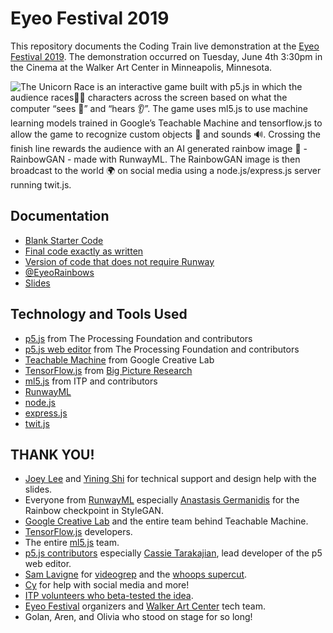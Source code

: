 # Eyeo Festival 2019

This repository documents the Coding Train live demonstration at the [Eyeo Festival 2019](http://eyeofestival.com/). The demonstration occurred on Tuesday, June 4th 3:30pm in the Cinema at the Walker Art Center in Minneapolis, Minnesota.

![The Unicorn Race is an interactive game built with p5.js in which the audience races🏃‍♀️ characters across the screen based on what the computer “sees 👀” and “hears 👂”. The game uses ml5.js to use machine learning models trained in Google’s Teachable Machine and tensorflow.js to allow the game to recognize custom objects 👜  and sounds 🔊. Crossing the finish line rewards the audience with an AI generated rainbow image 🌈 - RainbowGAN - made with RunwayML. The RainbowGAN image is then broadcast to the world 🌍 on social media using a node.js/express.js server running twit.js.](summary.png)

## Documentation
* [Blank Starter Code](https://editor.p5js.org/codingtrain/sketches/Oyp_i5B11)
* [Final code exactly as written](https://editor.p5js.org/codingtrain/sketches/XYpbFSb2I)
* [Version of code that does not require Runway](https://editor.p5js.org/codingtrain/sketches/TM6CtLHhb)
* [@EyeoRainbows](https://twitter.com/eyeorainbows)
* [Slides](https://docs.google.com/presentation/d/e/2PACX-1vQ3Urh0LZAsCHGDvunaQNs8rgGGi754sZkJYDVkMppEWzlXJyd5uEPY9eXoEt0WWOxN94CnkzJhzviL/pub?start=false&loop=true&delayms=3000)

## Technology and Tools Used 
* [p5.js](https://p5js.org) from The Processing Foundation and contributors
* [p5.js web editor](https://editor.p5js.org) from The Processing Foundation and contributors
* [Teachable Machine](https://g.co/teachablemachine19) from Google Creative Lab
* [TensorFlow.js](https://tensorflow.org/js/) from [Big Picture Research](https://research.google.com/bigpicture/)
* [ml5.js](https://ml5js.org) from ITP and contributors
* [RunwayML](https://runwayml.com)
* [node.js](https://nodejs.org/en/)
* [express.js](https://expressjs.com/)
* [twit.js](https://www.npmjs.com/package/twit)

## THANK YOU!
* [Joey Lee](https://jk-lee.com/work/) and [Yining Shi](http://1023.io/) for technical support and design help with the slides.
* Everyone from [RunwayML](https://runwayml.com) especially [Anastasis Germanidis](https://agermanidis.com/) for the Rainbow checkpoint in StyleGAN.
* [Google Creative Lab](https://github.com/googlecreativelab) and the entire team behind Teachable Machine.
* [TensorFlow.js](https://www.tensorflow.org/js/) developers.
* The entire [ml5.js](https://ml5js.org/) team.
* [p5.js contributors](https://github.com/processing/p5.js#contributors) especially [Cassie Tarakajian](https://cassietarakajian.com/), lead developer of the p5 web editor.
* [Sam Lavigne](https://lav.io/) for [videogrep](https://github.com/antiboredom/videogrep) and the [whoops supercut](https://youtu.be/QYjPBcqo1-s).
* [Cy](https://clio-cy.com/) for help with social media and more!
* [ITP volunteers who beta-tested the idea](https://youtu.be/RavqgHxXFSE).
* [Eyeo Festival](http://eyeofestival.com/) organizers and [Walker Art Center](https://walkerart.org/) tech team.
* Golan, Aren, and Olivia who stood on stage for so long! 



